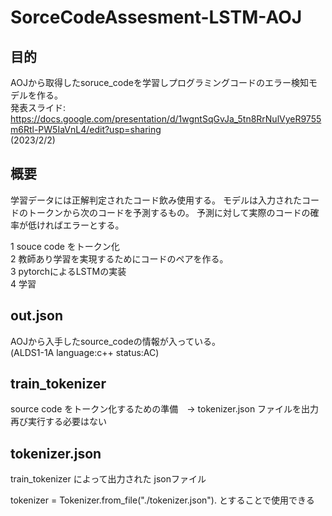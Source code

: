 # SorceCodeAssesment-LSTM-AOJ

## 目的
AOJから取得したsoruce_codeを学習しプログラミングコードのエラー検知モデルを作る。  
発表スライド:  https://docs.google.com/presentation/d/1wgntSqGvJa_5tn8RrNulVyeR9755m6Rtl-PW5IaVnL4/edit?usp=sharing  
(2023/2/2)

## 概要
学習データには正解判定されたコード飲み使用する。
モデルは入力されたコードのトークンから次のコードを予測するもの。
予測に対して実際のコードの確率が低ければエラーとする。

1 souce code をトークン化  
2 教師あり学習を実現するためにコードのペアを作る。  
3 pytorchによるLSTMの実装  
4 学習


## out.json
AOJから入手したsource_codeの情報が入っている。  
(ALDS1-1A language:c++ status:AC)

## train_tokenizer 
source code をトークン化するための準備　-> tokenizer.json ファイルを出力  
再び実行する必要はない  

## tokenizer.json
train_tokenizer によって出力された jsonファイル 
  
tokenizer = Tokenizer.from_file("./tokenizer.json"). 
とすることで使用できる  
